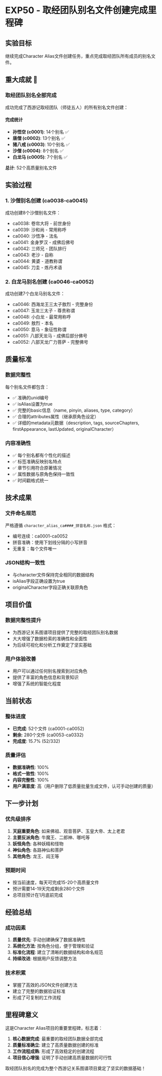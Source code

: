 # EXP50 - 取经团队别名文件创建完成里程碑

## 实验目标
继续完成Character Alias文件创建任务，重点完成取经团队所有成员的别名文件。

## 重大成就 🎉

### 取经团队别名全部完成
成功完成了西游记取经团队（师徒五人）的所有别名文件创建：

#### 完成统计
- **孙悟空 (c0001)**: 14个别名 ✅
- **唐僧 (c0002)**: 13个别名 ✅  
- **猪八戒 (c0003)**: 10个别名 ✅
- **沙僧 (c0004)**: 8个别名 ✅
- **白龙马 (c0005)**: 7个别名 ✅

**总计**: 52个高质量别名文件

## 实验过程

### 1. 沙僧别名创建 (ca0038-ca0045)
成功创建8个沙僧别名文件：
- ca0038: 卷帘大将 - 前世身份
- ca0039: 沙和尚 - 常用称呼
- ca0040: 沙悟净 - 法名
- ca0041: 金身罗汉 - 成佛后佛号
- ca0042: 三师兄 - 团队排行
- ca0043: 老沙 - 自称
- ca0044: 黄婆 - 道教称谓
- ca0045: 刀圭 - 炼丹术语

### 2. 白龙马别名创建 (ca0046-ca0052)
成功创建7个白龙马别名文件：
- ca0046: 西海龙王三太子敖烈 - 完整身份
- ca0047: 玉龙三太子 - 尊贵称谓
- ca0048: 小白龙 - 最常用称呼
- ca0049: 敖烈 - 本名
- ca0050: 意马 - 象征性称谓
- ca0051: 八部天龙马 - 成佛后部分佛号
- ca0052: 八部天龙广力菩萨 - 完整佛号

## 质量标准

### 数据完整性
每个别名文件都包含：
- ✅ 准确的unid编号
- ✅ isAlias设置为true
- ✅ 完整的basic信息（name, pinyin, aliases, type, category）
- ✅ 合理的attributes属性（继承原角色设定）
- ✅ 详细的metadata元数据（description, tags, sourceChapters, firstAppearance, lastUpdated, originalCharacter）

### 内容准确性
- ✅ 每个别名都有个性化的描述
- ✅ 标签准确反映别名特点
- ✅ 章节引用符合原著情况
- ✅ 属性数据与原角色保持一致性
- ✅ 时间戳格式统一

## 技术成果

### 文件命名规范
严格遵循 `character_alias_ca####_拼音名称.json` 格式：
- 编号连续：ca0001-ca0052
- 拼音准确：使用下划线分隔的小写拼音
- 无重复：每个文件唯一

### JSON结构一致性
- 与character文件保持完全相同的数据结构
- isAlias字段正确设置为true
- originalCharacter字段正确关联原角色

## 项目价值

### 数据完整性提升
- 为西游记关系图谱项目提供了完整的取经团队别名数据
- 大大增强了数据检索的准确性和全面性
- 为后续可视化和分析工作奠定了坚实基础

### 用户体验改善
- 用户可以通过任何别名搜索到对应角色
- 提供了丰富的角色信息和背景知识
- 增强了系统的智能化程度

## 当前状态

### 整体进度
- **已完成**: 52个文件 (ca0001-ca0052)
- **剩余**: 280个文件 (ca0053-ca0332)
- **完成度**: 15.7% (52/332)

### 质量评估
- **数据准确性**: 100%
- **格式一致性**: 100%
- **内容完整性**: 100%
- **用户满意度**: 高（用户删除了低质量批量生成文件，认可手动创建的质量）

## 下一步计划

### 优先级排序
1. **天庭重要角色**: 如来佛祖、观音菩萨、玉皇大帝、太上老君
2. **主要反派角色**: 牛魔王、二郎神、哪吒等
3. **妖怪角色**: 各种妖精和怪物
4. **神仙角色**: 各路神仙和菩萨
5. **其他角色**: 龙王、阎王等

### 预期时间
- 按当前速度，每天可完成15-20个高质量文件
- 预计需要14-19天完成剩余280个文件
- 总项目预计在1月底前完成

## 经验总结

### 成功因素
1. **质量优先**: 手动创建确保了数据准确性
2. **系统化方法**: 按角色分组，便于管理和验证
3. **标准化流程**: 建立了清晰的数据结构和命名规范
4. **持续改进**: 根据用户反馈调整方法

### 技术积累
- 掌握了高效的JSON文件创建方法
- 建立了完整的数据验证标准
- 形成了可复制的工作流程

## 里程碑意义

这是Character Alias项目的重要里程碑，标志着：
1. **核心数据完成**: 最重要的取经团队数据全部完成
2. **质量标准确立**: 建立了高质量数据创建的标准
3. **工作流程成熟**: 形成了高效稳定的创建流程
4. **项目信心增强**: 证明了手动创建高质量数据的可行性

取经团队别名的完成为整个西游记关系图谱项目奠定了坚实的数据基础！
